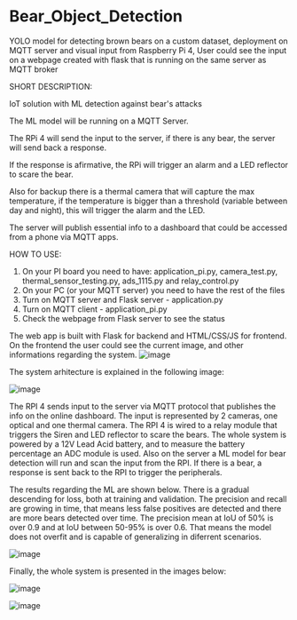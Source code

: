 # Bear_Object_Detection
YOLO model for detecting brown bears on a custom dataset, deployment on MQTT server and visual input from Raspberry Pi 4, User could see the input on a webpage created with flask that is running on the same server as MQTT broker

SHORT DESCRIPTION:

IoT solution with ML detection against bear's attacks

The ML model will be running on a MQTT Server.

The RPi 4 will send the input to the server, if there is any bear, the server will send back a response.

If the response is afirmative, the RPi will trigger an alarm and a LED reflector to scare the bear.

Also for backup there is a thermal camera that will capture the max temperature, if the temperature is bigger than a threshold (variable between day and night), this will trigger the alarm and the LED.

The server will publish essential info to a dashboard that could be accessed from a phone via MQTT apps.

HOW TO USE:
1. On your PI board you need to have: application_pi.py, camera_test.py, thermal_sensor_testing.py, ads_1115.py and relay_control.py
2. On your PC (or your MQTT server) you need to have the rest of the files
3. Turn on MQTT server and Flask server - application.py
4. Turn on MQTT client - application_pi.py
5. Check the webpage from Flask server to see the status

   
The web app is built with Flask for backend and HTML/CSS/JS for frontend. On the frontend the user could see the current image, and other informations regarding the system.
![image](https://github.com/user-attachments/assets/969da452-9e99-47c9-b56e-555869e281bb)

The system arhitecture is explained in the following image:

![image](https://github.com/user-attachments/assets/437e2332-d4cf-4be8-b7ca-feadde7b3ab6)

The RPI 4 sends input to the server via MQTT protocol that publishes the info on the online dashboard. The input is represented by 2 cameras, one optical and one thermal camera. The RPI 4 is wired to a relay module that triggers the Siren and LED reflector to scare the bears. The whole system is powered by a 12V Lead Acid battery, and to measure the battery percentage an ADC module is used. Also on the server a ML model for bear detection will run and scan the input from the RPI. If there is a bear, a response is sent back to the RPI to trigger the peripherals.

The results regarding the ML are shown below. There is a gradual descending for loss, both at training and validation. The precision and recall are growing in time, that means less false positives are detected and there are more bears detected over time. The precision mean at IoU of 50% is over 0.9 and at IoU between 50-95% is over 0.6. That means the model does not overfit and is capable of generalizing in diferrent scenarios.

![image](https://github.com/user-attachments/assets/0e6f870e-55a4-4144-906c-90a40c9be589)

Finally, the whole system is presented in the images below:

![image](https://github.com/user-attachments/assets/b8571bf5-610a-48cf-b41e-4c413d234046)

![image](https://github.com/user-attachments/assets/30d64315-b448-4c0f-b2c0-3f9735f9aac6)




